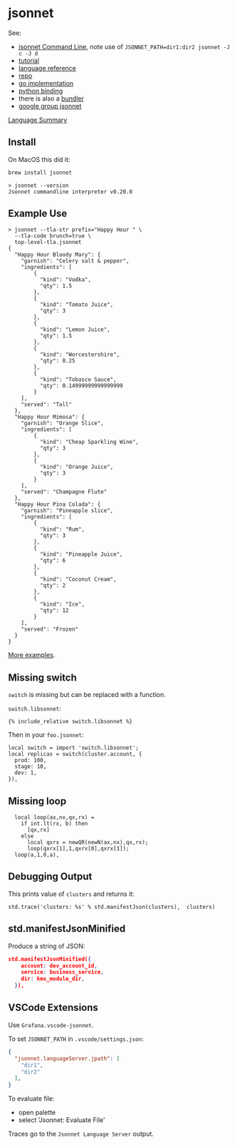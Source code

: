# jsonnet

See:

* [jsonnet Command Line](https://www.mankier.com/1/jsonnet), note use of `JSONNET_PATH=dir1:dir2 jsonnet -J c -J d`
* [tutorial](https://jsonnet.org/learning/tutorial.html)
* [language reference](https://jsonnet.org/ref/language.html)
* [repo](https://github.com/google/jsonnet)
* [go implementation](https://github.com/google/go-jsonnet)
* [python binding](https://pypi.org/project/jsonnet/)
* there is also a [bundler](https://github.com/jsonnet-bundler/jsonnet-bundler)
* [google group jsonnet](https://groups.google.com/g/jsonnet)

[Language Summary](https://learnxinyminutes.com/jsonnet/)

## Install

On MacOS this did it:

```sh
brew install jsonnet
```

```
> jsonnet --version
Jsonnet commandline interpreter v0.20.0
```

## Example Use

```
> jsonnet --tla-str prefix="Happy Hour " \
  --tla-code brunch=true \
  top-level-tla.jsonnet
{
  "Happy Hour Bloody Mary": {
    "garnish": "Celery salt & pepper",
    "ingredients": [
        {
          "kind": "Vodka",
          "qty": 1.5
        },
        {
          "kind": "Tomato Juice",
          "qty": 3
        },
        {
          "kind": "Lemon Juice",
          "qty": 1.5
        },
        {
          "kind": "Worcestershire",
          "qty": 0.25
        },
        {
          "kind": "Tobasco Sauce",
          "qty": 0.14999999999999999
        }
    ],
    "served": "Tall"
  },
  "Happy Hour Mimosa": {
    "garnish": "Orange Slice",
    "ingredients": [
        {
          "kind": "Cheap Sparkling Wine",
          "qty": 3
        },
        {
          "kind": "Orange Juice",
          "qty": 3
        }
    ],
    "served": "Champagne Flute"
  },
  "Happy Hour Pina Colada": {
    "garnish": "Pineapple slice",
    "ingredients": [
        {
          "kind": "Rum",
          "qty": 3
        },
        {
          "kind": "Pineapple Juice",
          "qty": 6
        },
        {
          "kind": "Coconut Cream",
          "qty": 2
        },
        {
          "kind": "Ice",
          "qty": 12
        }
    ],
    "served": "Frozen"
  }
}
```

[More examples](https://github.com/google/jsonnet/tree/master/examples).

## Missing switch

`switch` is missing but can be replaced with a function.

`switch.libsonnet`:
```
{% include_relative switch.libsonnet %}
```
Then in your `foo.jsonnet`:
```
local switch = import 'switch.libsonnet';
local replicas = switch(cluster.account, {
  prod: 100,
  stage: 10,
  dev: 1,
}),
```

## Missing loop
```
  local loop(ax,nx,qx,rx) =
    if int.lt(rx, b) then
      [qx,rx]
    else
      local qxrx = newQR(newN(ax,nx),qx,rx);
      loop(qxrx[1],1,qxrx[0],qxrx[1]);
  loop(a,1,0,a),
```
## Debugging Output

This prints value of `clusters` and returns it:
```
std.trace('clusters: %s' % std.manifestJson(clusters),  clusters)
```

## std.manifestJsonMinified

Produce a string of JSON:
```json
std.manifestJsonMinified({
    account: dev_account_id,
    service: business_service,
    dir: kms_module_dir,
  }),
```

## VSCode Extensions

Use `Grafana.vscode-jsonnet`.

To set `JSONNET_PATH` in `.vscode/settings.json`:

```json
{
  "jsonnet.languageServer.jpath": [
    "dir1",
    "dir2"
  ],
}
```

To evaluate file:

* open palette
* select 'Jsonnet: Evaluate File'

Traces go to  the `Jsonnet Language Server` output.
